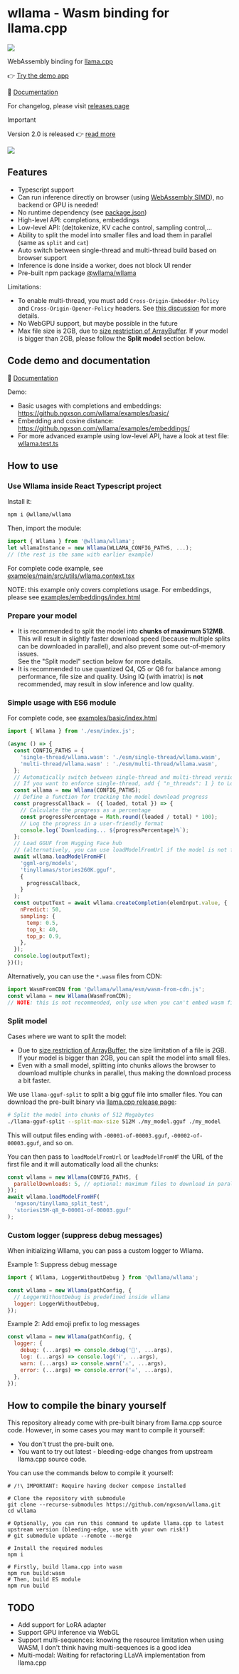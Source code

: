 # wllama - Wasm binding for llama.cpp

![](./README_banner.png)

WebAssembly binding for [llama.cpp](https://github.com/ggerganov/llama.cpp)

👉 [Try the demo app](https://huggingface.co/spaces/ngxson/wllama)

📄 [Documentation](https://github.ngxson.com/wllama/docs/)

For changelog, please visit [releases page](https://github.com/ngxson/wllama/releases)

> [!IMPORTANT]  
> Version 2.0 is released 👉 [read more](./guides/intro-v2.md)

![](./assets/screenshot_0.png)

## Features

- Typescript support
- Can run inference directly on browser (using [WebAssembly SIMD](https://emscripten.org/docs/porting/simd.html)), no backend or GPU is needed!
- No runtime dependency (see [package.json](./package.json))
- High-level API: completions, embeddings
- Low-level API: (de)tokenize, KV cache control, sampling control,...
- Ability to split the model into smaller files and load them in parallel (same as `split` and `cat`)
- Auto switch between single-thread and multi-thread build based on browser support
- Inference is done inside a worker, does not block UI render
- Pre-built npm package [@wllama/wllama](https://www.npmjs.com/package/@wllama/wllama)

Limitations:
- To enable multi-thread, you must add `Cross-Origin-Embedder-Policy` and `Cross-Origin-Opener-Policy` headers. See [this discussion](https://github.com/ffmpegwasm/ffmpeg.wasm/issues/106#issuecomment-913450724) for more details.
- No WebGPU support, but maybe possible in the future
- Max file size is 2GB, due to [size restriction of ArrayBuffer](https://stackoverflow.com/questions/17823225/do-arraybuffers-have-a-maximum-length). If your model is bigger than 2GB, please follow the **Split model** section below.

## Code demo and documentation

📄 [Documentation](https://github.ngxson.com/wllama/docs/)

Demo:
- Basic usages with completions and embeddings: https://github.ngxson.com/wllama/examples/basic/
- Embedding and cosine distance: https://github.ngxson.com/wllama/examples/embeddings/
- For more advanced example using low-level API, have a look at test file: [wllama.test.ts](./src/wllama.test.ts)

## How to use

### Use Wllama inside React Typescript project

Install it:

```bash
npm i @wllama/wllama
```

Then, import the module:

```ts
import { Wllama } from '@wllama/wllama';
let wllamaInstance = new Wllama(WLLAMA_CONFIG_PATHS, ...);
// (the rest is the same with earlier example)
```

For complete code example, see [examples/main/src/utils/wllama.context.tsx](./examples/main/src/utils/wllama.context.tsx)

NOTE: this example only covers completions usage. For embeddings, please see [examples/embeddings/index.html](./examples/embeddings/index.html)

### Prepare your model

- It is recommended to split the model into **chunks of maximum 512MB**. This will result in slightly faster download speed (because multiple splits can be downloaded in parallel), and also prevent some out-of-memory issues.  
  See the "Split model" section below for more details.
- It is recommended to use quantized Q4, Q5 or Q6 for balance among performance, file size and quality. Using IQ (with imatrix) is **not** recommended, may result in slow inference and low quality.

### Simple usage with ES6 module

For complete code, see [examples/basic/index.html](./examples/basic/index.html)

```javascript
import { Wllama } from './esm/index.js';

(async () => {
  const CONFIG_PATHS = {
    'single-thread/wllama.wasm': './esm/single-thread/wllama.wasm',
    'multi-thread/wllama.wasm' : './esm/multi-thread/wllama.wasm',
  };
  // Automatically switch between single-thread and multi-thread version based on browser support
  // If you want to enforce single-thread, add { "n_threads": 1 } to LoadModelConfig
  const wllama = new Wllama(CONFIG_PATHS);
  // Define a function for tracking the model download progress
  const progressCallback =  ({ loaded, total }) => {
    // Calculate the progress as a percentage
    const progressPercentage = Math.round((loaded / total) * 100);
    // Log the progress in a user-friendly format
    console.log(`Downloading... ${progressPercentage}%`);
  };
  // Load GGUF from Hugging Face hub
  // (alternatively, you can use loadModelFromUrl if the model is not from HF hub)
  await wllama.loadModelFromHF(
    'ggml-org/models',
    'tinyllamas/stories260K.gguf',
    {
      progressCallback,
    }
  );
  const outputText = await wllama.createCompletion(elemInput.value, {
    nPredict: 50,
    sampling: {
      temp: 0.5,
      top_k: 40,
      top_p: 0.9,
    },
  });
  console.log(outputText);
})();
```

Alternatively, you can use the `*.wasm` files from CDN:

```js
import WasmFromCDN from '@wllama/wllama/esm/wasm-from-cdn.js';
const wllama = new Wllama(WasmFromCDN);
// NOTE: this is not recommended, only use when you can't embed wasm files in your project
```

### Split model

Cases where we want to split the model:
- Due to [size restriction of ArrayBuffer](https://stackoverflow.com/questions/17823225/do-arraybuffers-have-a-maximum-length), the size limitation of a file is 2GB. If your model is bigger than 2GB, you can split the model into small files.
- Even with a small model, splitting into chunks allows the browser to download multiple chunks in parallel, thus making the download process a bit faster.

We use `llama-gguf-split` to split a big gguf file into smaller files. You can download the pre-built binary via [llama.cpp release page](https://github.com/ggerganov/llama.cpp/releases):

```bash
# Split the model into chunks of 512 Megabytes
./llama-gguf-split --split-max-size 512M ./my_model.gguf ./my_model
```

This will output files ending with `-00001-of-00003.gguf`, `-00002-of-00003.gguf`, and so on.

You can then pass to `loadModelFromUrl` or `loadModelFromHF` the URL of the first file and it will automatically load all the chunks:

```js
const wllama = new Wllama(CONFIG_PATHS, {
  parallelDownloads: 5, // optional: maximum files to download in parallel (default: 3)
});
await wllama.loadModelFromHF(
  'ngxson/tinyllama_split_test',
  'stories15M-q8_0-00001-of-00003.gguf'
);
```

### Custom logger (suppress debug messages)

When initializing Wllama, you can pass a custom logger to Wllama.

Example 1: Suppress debug message

```js
import { Wllama, LoggerWithoutDebug } from '@wllama/wllama';

const wllama = new Wllama(pathConfig, {
  // LoggerWithoutDebug is predefined inside wllama
  logger: LoggerWithoutDebug,
});
```

Example 2: Add emoji prefix to log messages

```js
const wllama = new Wllama(pathConfig, {
  logger: {
    debug: (...args) => console.debug('🔧', ...args),
    log: (...args) => console.log('ℹ️', ...args),
    warn: (...args) => console.warn('⚠️', ...args),
    error: (...args) => console.error('☠️', ...args),
  },
});
```

## How to compile the binary yourself

This repository already come with pre-built binary from llama.cpp source code. However, in some cases you may want to compile it yourself:
- You don't trust the pre-built one.
- You want to try out latest - bleeding-edge changes from upstream llama.cpp source code.

You can use the commands below to compile it yourself:

```shell
# /!\ IMPORTANT: Require having docker compose installed

# Clone the repository with submodule
git clone --recurse-submodules https://github.com/ngxson/wllama.git
cd wllama

# Optionally, you can run this command to update llama.cpp to latest upstream version (bleeding-edge, use with your own risk!)
# git submodule update --remote --merge

# Install the required modules
npm i

# Firstly, build llama.cpp into wasm
npm run build:wasm
# Then, build ES module
npm run build
```

## TODO

- Add support for LoRA adapter
- Support GPU inference via WebGL
- Support multi-sequences: knowing the resource limitation when using WASM, I don't think having multi-sequences is a good idea
- Multi-modal: Waiting for refactoring LLaVA implementation from llama.cpp
